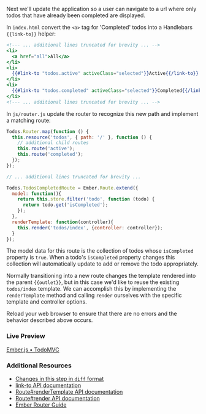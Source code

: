 Next we'll update the application so a user can navigate to a url where only todos that have already been completed are displayed.

In `index.html` convert the `<a>` tag for 'Completed' todos into a Handlebars `{{link-to}}` helper:

```handlebars
<!--- ... additional lines truncated for brevity ... -->
<li>
  <a href="all">All</a>
</li>
<li>
  {{#link-to "todos.active" activeClass="selected"}}Active{{/link-to}}
</li>
<li>
  {{#link-to "todos.completed" activeClass="selected"}}Completed{{/link-to}}
</li>
<!--- ... additional lines truncated for brevity ... -->
```

In `js/router.js` update the router to recognize this new path and implement a matching route:

```javascript
Todos.Router.map(function () {
  this.resource('todos', { path: '/' }, function () {
    // additional child routes
    this.route('active');
    this.route('completed');
  });
});

// ... additional lines truncated for brevity ...

Todos.TodosCompletedRoute = Ember.Route.extend({
  model: function(){
    return this.store.filter('todo', function (todo) {
      return todo.get('isCompleted');
    });
  },
  renderTemplate: function(controller){
    this.render('todos/index', {controller: controller});
  }
});
```

The model data for this route is the collection of todos whose `isCompleted` property is `true`. When a todo's `isCompleted` property changes this collection will automatically update to add or remove the todo appropriately.

Normally transitioning into a new route changes the template rendered into the parent `{{outlet}}`, but in this case we'd like to reuse the existing `todos/index` template. We can accomplish this by implementing the `renderTemplate` method and calling `render` ourselves with the specific template and controller options.

Reload your web browser to ensure that there are no errors and the behavior described above occurs.

### Live Preview
<a class="jsbin-embed" href="http://jsbin.com/OzUvuPu/1/embed?live">Ember.js • TodoMVC</a><script src="http://static.jsbin.com/js/embed.js"></script>

### Additional Resources

  * [Changes in this step in `diff` format](https://github.com/emberjs/quickstart-code-sample/commit/bba939a11197552e3a927bcb3a3adb9430e4f331)
  * [link-to API documentation](/api/classes/Ember.Handlebars.helpers.html#method_link-to)
  * [Route#renderTemplate API documentation](/api/classes/Ember.Route.html#method_renderTemplate)
  * [Route#render API documentation](/api/classes/Ember.Route.html#method_render)
  * [Ember Router Guide](/guides/routing)
